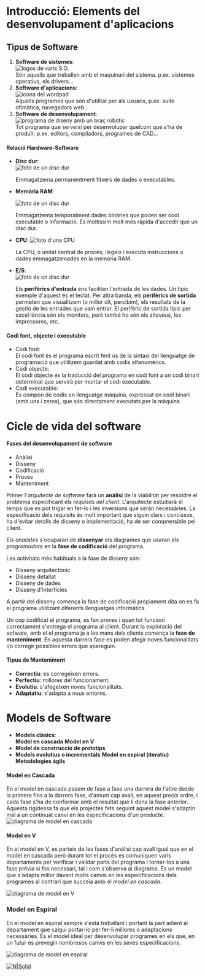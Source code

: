 # Introducció: Elements del desenvolupament d'aplicacions    
## Tipus de Software  
1. **Software de sistemes**:  
   ![logos de varis S.O.](https://raw.githubusercontent.com/jesus-zafra/Apuntes_UF1_1/main/so-icons.jpg)  
   Són aquells que treballen amb el maquinari del sistema. p.ex. sistemes operatius, els drivers...  
2. **Software d'aplicacions**:  
   ![icona del wordpad](https://raw.githubusercontent.com/jesus-zafra/Apuntes_UF1_1/main/wordpad-paint.jpg)  
    Aquells programes que són d'utilitat per als usuaris, p.ex. suite ofimàtica, navegadors web...
3. **Software de desenvolupament**: 
   ![programa de diseny amb un braç robòtic](https://raw.githubusercontent.com/jesus-zafra/Apuntes_UF1_1/main/autocad-brazo-robot.jpg)  
    Tot programa que serveixi per desenvolupar quelcom que s'ha de produïr. p.ex. editors, compiladors, programes de CAD...
  
#### Relació Hardware-Software  
* **Disc dur**:  
   ![foto de un disc dur](https://raw.githubusercontent.com/jesus-zafra/Apuntes_UF1_1/main/disco-duro.jpg) 
  
    Emmagatzema permanentment fitxers de dades o executables.
* **Memòria RAM**: 
  
   ![foto de un disc dur](https://raw.githubusercontent.com/jesus-zafra/Apuntes_UF1_1/main/memoria-ram.jpg)  
  
    Emmagatzema temporalment dades binàries que poden ser codi executable o informació. Es moltíssim molt més ràpida d'accedir que un disc dur.
* **CPU**: 
   ![foto d'una CPU](https://raw.githubusercontent.com/jesus-zafra/Apuntes_UF1_1/main/cpu.jpg)  
      
    La CPU, o unitat central de procés, llegeix i executa instruccions o dades emmagatzemades en la memòria RAM.  
* **E/S**:  
   ![foto de un disc dur](https://raw.githubusercontent.com/jesus-zafra/Apuntes_UF1_1/main/perifericos.gif)  
  
    Els **perifèrics d'entrada** ens faciliten l'entrada de les dades. Un típic exemple d'aquest és el teclat. Per altra banda, els **perifèrics de sortida** permeten que visualitzem (o millor dit, percibim), els resultats de la gestió de les entrades que vam entrar. El perifèric de sortida típic per excel·lència són els monitors, però també ho són els altaveus, les impressores, etc.
  
#### Codi font, objecte i executable  
* Codi font:   
    El codi font és el programa escrit fent ús de la sintaxi del llenguatge de programació que utilitzem guardat amb codis alfanumèrics.
* Codi objecte:  
    El codi objecte és la traducció del programa en codi font a un codi binari determinat que servirà per muntar el codi executable.
* Codi executable:  
    Es compon de codis en llenguatge màquina, expressat en codi binari (amb uns i zeros), que són directament executats per la màquina.
# Cicle de vida del software  
#### Fases del desenvolupament de software    
* Anàlisi
* Disseny
* Codificació
* Proves
* Manteniment
  
Primer l'*arquitecte de software* farà un **anàlisi** de la viabilitat per resoldre el problema especificant els *requisits del client*. L'arquitecte estudiarà el temps que es pot trigar en fer-lo i les inversions que seràn necessàries. La especificació dels requisits és molt important que siguin clars i concissos, ha d'evitar detalls de disseny o implementació, ha de ser comprensible pel client.  
  
Els *analistes* s'ocuparan de **dissenyar** els diagrames que usaran els *programadors* en la **fase de codificació** del programa.
  
Les activitats més habituals a la fase de disseny són:
* Disseny arquitectònic
* Disseny detallat
* Disseny de dades
* Disseny d'interfícies

A partir del disseny comença la fase de codificació pròpiament dita on es fa el programa utilitzant diferents llenguatges informàtics.
  
Un cop codificat el programa, es fan proves i quan tot funcioni correctament s'entrega el programa al client. Durant la explotació del sofware, amb el el programa ja a les mans dels clients comença la **fase de manteniment**. En aquesta darrera fase es poden afegir noves funcionalitats i/o corregir possibles errors que apareguin.
#### Tipus de Manteniment
* **Correctiu**: es corregeixen errors.
* **Perfectiu**: millores del funcionament.
* **Evolutiu**: s'afegeixen noves funcionalitats.
* **Adaptatiu**: s'adapta a nous entorns.
# Models de Software
* **Models clàsics**:  
   **Model en cascada**
   **Model en V**
* **Model de construcció de prototips**
* **Models evolutius o incrementals**
   **Model en espiral (iteratiu)**
   **Metodologies àgils**
#### Model en Cascada
   En el model en cascada pasem de fase a fase una darrera de l'altre desde la primera fins a la darrera fase, d'amunt cap avall, en aquest precís ordre, i cada fase s'ha de conformar amb el resultat que li dona la fase anterior. Aquesta rigidessa fa que els projectes fets seguint aquest model s'adaptin mal a un continuat canvi en les especificacions d'un producte.
   ![diagrama de model en cascada](https://raw.githubusercontent.com/jesus-zafra/Apuntes_UF1_1/main/metodologia-cascada.png)  

#### Model en V
   En el model en V, es parteix de les fases d'anàlisi cap avall igual que en el model en cascada però durant tot el procès es comuniquen varis departaments per verificar i validar parts del programa i tornar-los a una fase prèvia si fos necessari, tal i com s'observa al diagrama. És un model que s'adapta millor davant molts canvis en les especificacions dels programes al contrari que succeïa amb el *model en cascada*.
   
   ![diagrama de model en V](https://raw.githubusercontent.com/jesus-zafra/Apuntes_UF1_1/main/modelo-v.jpg)   
### Model en Espiral
   En el model en espiral sempre s'està treballant i portant la part adient al departament que calgui portar-lo per fer-li millores o adaptacions necessàries. És el model ideal per desenvolupar programes en els que, en un futur es prevegin nombrosos canvis en les seves especificacions.
   
   ![diagrama de model en espiral](https://raw.githubusercontent.com/jesus-zafra/Apuntes_UF1_1/main/model-espiral.png)  


   
[![N|Solid](https://cldup.com/dTxpPi9lDf.thumb.png)]()
